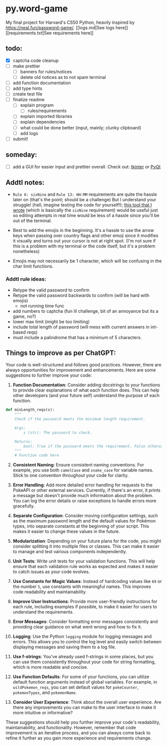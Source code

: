 # py.word-game
My final project for Harvard's CS50 Python, heavily inspired by https://neal.fun/password-game/.
[[logs.md|See logs here]]
[[requirements.txt|See requirements here]]
## todo:
- [x] captcha code cleanup
- [ ] make prettier
    - [ ] banners for rules/notices
    - [ ] delete old notices as to not spam terminal
- [ ] add function documentation
- [ ] add type hints
- [ ] create test file
- [ ] finalize readme
    - [ ] explain program
        - [ ] rules/requirements
    - [ ] explain imported libraries
    - [ ] explain dependencies
    - [ ] what could be done better (input, mainly; clunky clipboard)
    - [ ] add logs
- [ ] submit!

## someday:
- [ ] add a GUI for easier input and prettier overall. Check out: [tkinter](https://docs.python.org/3/library/tkinter.html) or [PyQt](https://riverbankcomputing.com/software/pyqt/intro)


## Addtl notes:
- `Rule 6: sixNine` and `Rule 13: HH:MM` requirements are quite the hassle later on (that's the point; should be a challenge) But I understand your struggle! (hell, imagine testing the code for yourself!); [this tool that I wrote](https://www.online-python.com/SEMPZn3TDb) (which is basically the `sixNine` requirement) would be useful just so editing attempts in real time would be less of a hassle since you'll be out of the terminal.

- Best to add the emojis in the beginning. It's a hassle to use the arrow keys when passing over country flags and other emoji since it modifies it visually and turns out your cursor is not at right spot. (I'm not sure if this is a problem with my terminal or the code itself, but it's a problem nonetheless)

- Emojis may not necessarily be 1 character, which will be confusing in the char limit functions.

### Addtl rule ideas:
- Retype the valid password to confirm
- Retype the valid password backwards to confirm (will be hard with emojis)
    - not running time func
- add numbers to captcha (fun lil challenge, bit of an annoyance but its a game, no?)
- lower max limit (might be too limiting)
- include total length of password (will mess with current answers in int-based reqs)
- must include a palindrome that has a minimum of 5 characters.


## Things to improve as per ChatGPT:
Your code is well-structured and follows good practices. However, there are always opportunities for improvement and enhancements. Here are some suggestions to further improve your code:

1. **Function Documentation**: Consider adding docstrings to your functions to provide clear explanations of what each function does. This can help other developers (and your future self) understand the purpose of each function.

```python
def minLength_reqs(s):
    """
    Check if the password meets the minimum length requirement.

    Args:
        s (str): The password to check.

    Returns:
        bool: True if the password meets the requirement, False otherwise.
    """
    # Function code here
```

2. **Consistent Naming**: Ensure consistent naming conventions. For example, you use both `camelCase` and `snake_case` for variable names. Stick to one convention throughout your code for clarity.

3. **Error Handling**: Add more detailed error handling for requests to the PokeAPI or other external services. Currently, if there's an error, it prints a message but doesn't provide much information about the problem. You can log the error details or raise exceptions to handle errors more gracefully.

4. **Separate Configuration**: Consider moving configuration settings, such as the maximum password length and the default values for Pokémon types, into separate constants at the beginning of your script. This makes it easier to change these values in the future.

5. **Modularization**: Depending on your future plans for the code, you might consider splitting it into multiple files or classes. This can make it easier to manage and test various components independently.

6. **Unit Tests**: Write unit tests for your validation functions. This will help ensure that each validation rule works as expected and makes it easier to catch issues as your code evolves.

7. **Use Constants for Magic Values**: Instead of hardcoding values like `69` or the number `5`, use constants with meaningful names. This improves code readability and maintainability.

8. **Improve User Instructions**: Provide more user-friendly instructions for each rule, including examples if possible, to make it easier for users to understand the requirements.

9. **Error Messages**: Consider formatting error messages consistently and providing clear guidance on what went wrong and how to fix it.

10. **Logging**: Use the Python `logging` module for logging messages and errors. This allows you to control the log level and easily switch between displaying messages and saving them to a log file.

11. **Use f-strings**: You've already used f-strings in some places, but you can use them consistently throughout your code for string formatting, which is more readable and concise.

12. **Use Function Defaults**: For some of your functions, you can utilize default function arguments instead of global variables. For example, in `wildPokemon_reqs`, you can set default values for `pokeCounter`, `pokemonTypes`, and `pokemonName`.

13. **Consider User Experience**: Think about the overall user experience. Are there any improvements you can make to the user interface to make it more intuitive or informative?

These suggestions should help you further improve your code's readability, maintainability, and functionality. However, remember that code improvement is an iterative process, and you can always come back to refine it further as you gain more experience and requirements change.
